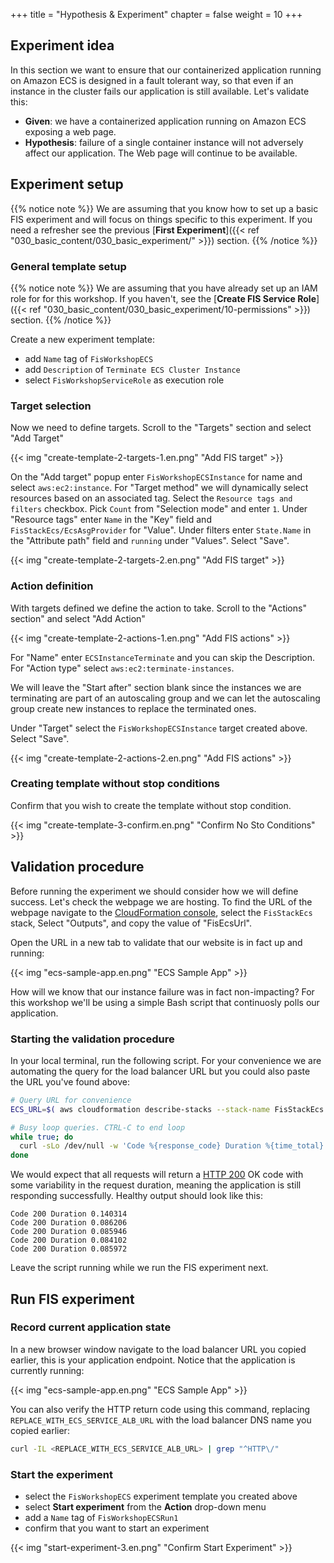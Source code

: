 +++
title = "Hypothesis & Experiment"
chapter = false
weight = 10
+++
 
## Experiment idea

In this section we want to ensure that our containerized application running on Amazon ECS is designed in a fault tolerant way, so that even if an instance in the cluster fails our application is still available. Let's validate this:

* **Given**: we have a containerized application running on Amazon ECS exposing a web page.
* **Hypothesis**: failure of a single container instance will not adversely affect our application. The Web page will continue to be available.

## Experiment setup

{{% notice note %}}
We are assuming that you know how to set up a basic FIS experiment and will focus on things specific to this experiment. If you need a refresher see the previous [**First Experiment**]({{< ref "030_basic_content/030_basic_experiment/" >}}) section.
{{% /notice %}}

### General template setup

{{% notice note %}}
We are assuming that you have already set up an IAM role for for this workshop. If you haven't, see the [**Create FIS Service Role**]({{< ref "030_basic_content/030_basic_experiment/10-permissions" >}}) section.
{{% /notice %}}

Create a new experiment template:
  * add `Name` tag of `FisWorkshopECS`
  * add `Description` of `Terminate ECS Cluster Instance`
  * select `FisWorkshopServiceRole` as execution role

### Target selection

Now we need to define targets. Scroll to the "Targets" section and select "Add Target"

{{< img "create-template-2-targets-1.en.png" "Add FIS target" >}}

On the "Add target" popup enter `FisWorkshopECSInstance` for name and select `aws:ec2:instance`. For "Target method" we will dynamically select resources based on an associated tag. Select the `Resource tags and filters` checkbox. Pick `Count` from "Selection mode" and enter `1`. Under "Resource tags" enter `Name` in the "Key" field and `FisStackEcs/EcsAsgProvider` for "Value". Under filters enter `State.Name` in the "Attribute path" field and `running` under "Values". Select "Save".

{{< img "create-template-2-targets-2.en.png" "Add FIS target" >}}

### Action definition

With targets defined we define the action to take. Scroll to the "Actions" section" and select "Add Action"

{{< img "create-template-2-actions-1.en.png" "Add FIS actions" >}}

For "Name" enter `ECSInstanceTerminate` and you can skip the Description. For "Action type" select `aws:ec2:terminate-instances`.

We will leave the "Start after" section blank since the instances we are terminating are part of an autoscaling group and we can let the autoscaling group create new instances to replace the terminated ones.

Under "Target" select the `FisWorkshopECSInstance` target created above. Select "Save".

{{< img "create-template-2-actions-2.en.png" "Add FIS actions" >}}

### Creating template without stop conditions

Confirm that you wish to create the template without stop condition.

{{< img "create-template-3-confirm.en.png" "Confirm No Sto Conditions" >}}

## Validation procedure

Before running the experiment we should consider how we will define success. Let's check the webpage we are hosting. To find the URL of the webpage navigate to the [CloudFormation console](https://console.aws.amazon.com/cloudformation/home?#/stacks?filteringStatus=active&filteringText=FisStackEcs&viewNested=true&hideStacks=false), select the `FisStackEcs` stack, Select "Outputs", and copy the value of "FisEcsUrl".

Open the URL in a new tab to validate that our website is in fact up and running:

{{< img "ecs-sample-app.en.png" "ECS Sample App" >}}

How will we know that our instance failure was in fact non-impacting? For this workshop we'll be using a simple Bash script that continuosly polls our application.

### Starting the validation procedure

In your local terminal, run the following script. For your convenience we are automating the query for the load balancer URL but you could also paste the URL you've found above:

```bash
# Query URL for convenience
ECS_URL=$( aws cloudformation describe-stacks --stack-name FisStackEcs --query "Stacks[*].Outputs[?OutputKey=='FisEcsUrl'].OutputValue" --output text )

# Busy loop queries. CTRL-C to end loop
while true; do
  curl -sLo /dev/null -w 'Code %{response_code} Duration %{time_total} \n' ${ECS_URL}
done
```

We would expect that all requests will return a [HTTP 200](https://developer.mozilla.org/en-US/docs/Web/HTTP/Status/200) OK code with some variability in the request duration, meaning the application is still responding successfully. Healthy output should look like this:

```text
Code 200 Duration 0.140314 
Code 200 Duration 0.086206 
Code 200 Duration 0.085946 
Code 200 Duration 0.084102 
Code 200 Duration 0.085972 
```

Leave the script running while we run the FIS experiment next.

## Run FIS experiment

### Record current application state

In a new browser window navigate to the load balancer URL you copied earlier, this is your application endpoint. Notice that the application is currently running:

{{< img "ecs-sample-app.en.png" "ECS Sample App" >}}

You can also verify the HTTP return code using this command, replacing `REPLACE_WITH_ECS_SERVICE_ALB_URL` with the load balancer DNS name you copied earlier:

```bash
curl -IL <REPLACE_WITH_ECS_SERVICE_ALB_URL> | grep "^HTTP\/"
```

### Start the experiment

* select the `FisWorkshopECS` experiment template you created above 
* select **Start experiment** from the **Action** drop-down menu
* add a `Name` tag of `FisWorkshopECSRun1`
* confirm that you want to start an experiment

{{< img "start-experiment-3.en.png" "Confirm Start Experiment" >}}
